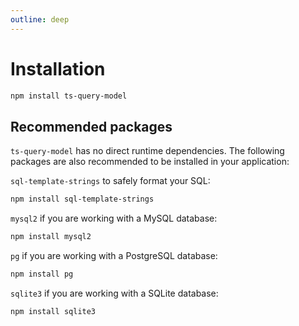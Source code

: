 ```yaml
---
outline: deep
---
```


# Installation

```sh
npm install ts-query-model
```

## Recommended packages

`ts-query-model` has no direct runtime dependencies. The following packages
are also recommended to be installed in your application:

`sql-template-strings` to safely format your SQL:

```sh
npm install sql-template-strings
```

`mysql2` if you are working with a MySQL database:

```sh
npm install mysql2
```

`pg` if you are working with a PostgreSQL database:

```sh
npm install pg
```

`sqlite3` if you are working with a SQLite database:

```sh
npm install sqlite3
```
